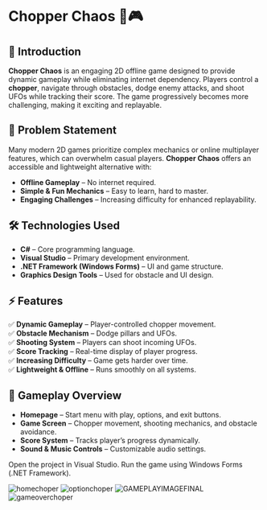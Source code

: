 # Chopper Chaos 🚁🎮

## 📌 Introduction  
**Chopper Chaos** is an engaging 2D offline game designed to provide dynamic gameplay while eliminating internet dependency. Players control a **chopper**, navigate through obstacles, dodge enemy attacks, and shoot UFOs while tracking their score. The game progressively becomes more challenging, making it exciting and replayable.  

## 🎯 Problem Statement  
Many modern 2D games prioritize complex mechanics or online multiplayer features, which can overwhelm casual players. **Chopper Chaos** offers an accessible and lightweight alternative with:  
- **Offline Gameplay** – No internet required.  
- **Simple & Fun Mechanics** – Easy to learn, hard to master.  
- **Engaging Challenges** – Increasing difficulty for enhanced replayability.  

## 🛠 Technologies Used  
- **C#** – Core programming language.  
- **Visual Studio** – Primary development environment.  
- **.NET Framework (Windows Forms)** – UI and game structure.  
- **Graphics Design Tools** – Used for obstacle and UI design.  

## ⚡ Features  
✅ **Dynamic Gameplay** – Player-controlled chopper movement.  
✅ **Obstacle Mechanism** – Dodge pillars and UFOs.  
✅ **Shooting System** – Players can shoot incoming UFOs.  
✅ **Score Tracking** – Real-time display of player progress.  
✅ **Increasing Difficulty** – Game gets harder over time.  
✅ **Lightweight & Offline** – Runs smoothly on all systems.  

## 📌 Gameplay Overview  
- **Homepage** – Start menu with play, options, and exit buttons.  
- **Game Screen** – Chopper movement, shooting mechanics, and obstacle avoidance.  
- **Score System** – Tracks player’s progress dynamically.  
- **Sound & Music Controls** – Customizable audio settings.  

Open the project in Visual Studio.
Run the game using Windows Forms (.NET Framework).

![homechoper](https://github.com/user-attachments/assets/2e72c5fa-181d-4f35-83d6-7adcc1d80f09)
![optionchoper](https://github.com/user-attachments/assets/400c3276-7920-458c-9be6-57c0d8282577)
![GAMEPLAYIMAGEFINAL](https://github.com/user-attachments/assets/6b875ccf-98dd-4457-806b-1035ec984c72)
![gameoverchoper](https://github.com/user-attachments/assets/4bda410d-6e70-4b14-a39d-22fe07918544)
